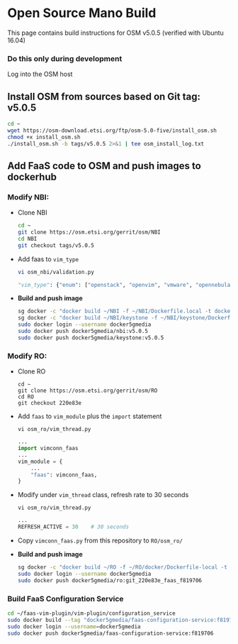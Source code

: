 # Open Source Mano Build

This page contains build instructions for OSM v5.0.5 (verified with Ubuntu 16.04)

### **Do this only during development**

Log into the OSM host

## Install OSM from sources based on Git tag: v5.0.5

```bash
cd ~
wget https://osm-download.etsi.org/ftp/osm-5.0-five/install_osm.sh
chmod +x install_osm.sh
./install_osm.sh -b tags/v5.0.5 2>&1 | tee osm_install_log.txt
```

## Add FaaS code to OSM and push images to dockerhub

### Modify NBI:

* Clone NBI
  ```bash
  cd ~
  git clone https://osm.etsi.org/gerrit/osm/NBI
  cd NBI
  git checkout tags/v5.0.5
  ```

* Add faas to `vim_type`
  ```bash
  vi osm_nbi/validation.py
  ```
  ```python
  "vim_type": {"enum": ["openstack", "openvim", "vmware", "opennebula", "aws", "faas"]},
  ```
* **Build and push image**
  ```bash
  sg docker -c "docker build ~/NBI -f ~/NBI/Dockerfile.local -t docker5gmedia/nbi:v5.0.5 --no-cache"
  sg docker -c "docker build ~/NBI/keystone -f ~/NBI/keystone/Dockerfile -t docker5gmedia/keystone:v5.0.5 --no-cache"
  sudo docker login --username docker5gmedia
  sudo docker push docker5gmedia/nbi:v5.0.5
  sudo docker push docker5gmedia/keystone:v5.0.5
  ```

### Modify RO:

* Clone RO
  ```
  cd ~
  git clone https://osm.etsi.org/gerrit/osm/RO
  cd RO
  git checkout 220e83e
  ```

* Add `faas` to `vim_module` plus the `import` statement
  ```
  vi osm_ro/vim_thread.py
  ```
  ```python
  ...
  import vimconn_faas
  ...
  vim_module = {
      ...  
      "faas": vimconn_faas,
  }
  ```
* Modify under `vim_thread` class, refresh rate to 30 seconds
  ```
  vi osm_ro/vim_thread.py
  ```
  ```python
  ...
  REFRESH_ACTIVE = 30    # 30 seconds
  ```
* Copy `vimconn_faas.py` from this repository to `RO/osm_ro/`

* **Build and push image**
  ```bash
  sg docker -c "docker build ~/RO -f ~/RO/docker/Dockerfile-local -t docker5gmedia/ro:git_220e83e_faas_f819706 --no-cache"
  sudo docker login --username docker5gmedia
  sudo docker push docker5gmedia/ro:git_220e83e_faas_f819706
  ```

### Build FaaS Configuration Service

```bash
cd ~/faas-vim-plugin/vim-plugin/configuration_service
sudo docker build --tag "docker5gmedia/faas-configuration-service:f819706" --force-rm=true .
sudo docker login --username=docker5gmedia
sudo docker push docker5gmedia/faas-configuration-service:f819706
```
  